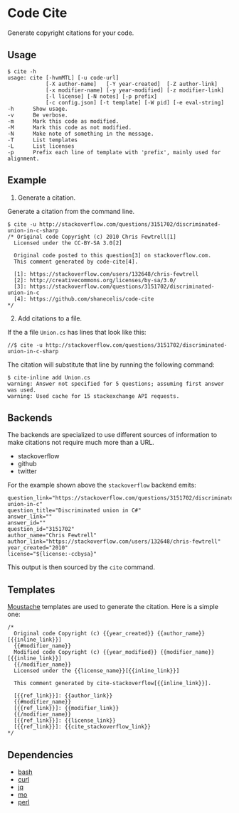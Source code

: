 # Code Cite

Generate copyright citations for your code.

Usage
-----

    $ cite -h
    usage: cite [-hvmMTL] [-u code-url]
                [-X author-name]   [-Y year-created]  [-Z author-link]
                [-x modifier-name] [-y year-modified] [-z modifier-link]
                [-l license] [-N notes] [-p prefix]
                [-c config.json] [-t template] [-W pid] [-e eval-string]
    -h      Show usage.
    -v      Be verbose.
    -m      Mark this code as modified.
    -M      Mark this code as not modified.
    -N      Make note of something in the message. 
    -T      List templates
    -L      List licenses
    -p      Prefix each line of template with 'prefix', mainly used for alignment.

Example
-------

1. Generate a citation.

Generate a citation from the command line.

    $ cite -u http://stackoverflow.com/questions/3151702/discriminated-union-in-c-sharp
    /* Original code Copyright (c) 2010 Chris Fewtrell[1]
      Licensed under the CC-BY-SA 3.0[2]
      
      Original code posted to this question[3] on stackoverflow.com.
      This comment generated by code-cite[4].
      
      [1]: https://stackoverflow.com/users/132648/chris-fewtrell
      [2]: http://creativecommons.org/licenses/by-sa/3.0/
      [3]: https://stackoverflow.com/questions/3151702/discriminated-union-in-c
      [4]: https://github.com/shanecelis/code-cite
    */
    

2. Add citations to a file.

If the a file `Union.cs` has lines that look like this:

    //$ cite -u http://stackoverflow.com/questions/3151702/discriminated-union-in-c-sharp

The citation will substitute that line by running the following command:

    $ cite-inline add Union.cs
    warning: Answer not specified for 5 questions; assuming first answer was used.
    warning: Used cache for 15 stackexchange API requests.

Backends
---------

The backends are specialized to use different sources of information to make citations 
not require much more than a URL.

- stackoverflow
- github
- twitter

For the example shown above the `stackoverflow` backend emits:

    question_link="https://stackoverflow.com/questions/3151702/discriminated-union-in-c"
    question_title="Discriminated union in C#"
    answer_link=""
    answer_id=""
    question_id="3151702"
    author_name="Chris Fewtrell"
    author_link="https://stackoverflow.com/users/132648/chris-fewtrell"
    year_created="2010"
    license="${license:-ccbysa}"
    
This output is then sourced by the `cite` command.


Templates
----------

[Moustache](https://mustache.github.io) templates are used to generate the citation. Here is a simple one:

    /* 
      Original code Copyright (c) {{year_created}} {{author_name}}[{{inline_link}}]
      {{#modifier_name}}
      Modified code Copyright (c) {{year_modified}} {{modifier_name}}[{{inline_link}}]
      {{/modifier_name}}
      Licensed under the {{license_name}}[{{inline_link}}]

      This comment generated by cite-stackoverflow[{{inline_link}}].

      [{{ref_link}}]: {{author_link}}
      {{#modifier_name}}
      [{{ref_link}}]: {{modifier_link}}
      {{/modifier_name}}
      [{{ref_link}}]: {{license_link}}
      [{{ref_link}}]: {{cite_stackoverflow_link}}
    */


Dependencies
------------
- [bash](https://www.gnu.org/software/bash/)
- [curl](https://curl.haxx.se)
- [jq](https://stedolan.github.io/jq/)
- [mo](https://github.com/tests-always-included/mo)
- [perl](https://www.perl.org)

